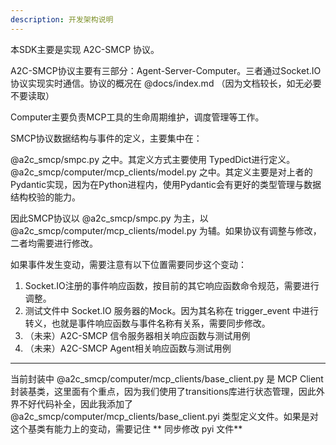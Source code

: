```yaml
---
description: 开发架构说明
---
```


本SDK主要是实现 A2C-SMCP 协议。

A2C-SMCP协议主要有三部分：Agent-Server-Computer。三者通过Socket.IO协议实现实时通信。协议的概况在 @docs/index.md （因为文档较长，如无必要不要读取）

Computer主要负责MCP工具的生命周期维护，调度管理等工作。

SMCP协议数据结构与事件的定义，主要集中在：

@a2c_smcp/smpc.py 之中。其定义方式主要使用 TypedDict进行定义。
@a2c_smcp/computer/mcp_clients/model.py 之中。其定义主要是对上者的Pydantic实现，因为在Python进程内，使用Pydantic会有更好的类型管理与数据结构校验的能力。

因此SMCP协议以 @a2c_smcp/smpc.py 为主，以 @a2c_smcp/computer/mcp_clients/model.py 为辅。如果协议有调整与修改，二者均需要进行修改。

如果事件发生变动，需要注意有以下位置需要同步这个变动：

1. Socket.IO注册的事件响应函数，按目前的其它响应函数命令规范，需要进行调整。
2. 测试文件中 Socket.IO 服务器的Mock。因为其名称在 trigger_event 中进行转义，也就是事件响应函数与事件名称有关系，需要同步修改。
3. （未来）A2C-SMCP 信令服务器相关响应函数与测试用例
4. （未来）A2C-SMCP Agent相关响应函数与测试用例

---

当前封装中 @a2c_smcp/computer/mcp_clients/base_client.py 是 MCP Client封装基类，这里面有个重点，因为我们使用了transitions库进行状态管理，因此外界不好代码补全，因此我添加了 @a2c_smcp/computer/mcp_clients/base_client.pyi 类型定义文件。如果是对这个基类有能力上的变动，需要记住 ** 同步修改 pyi 文件**

